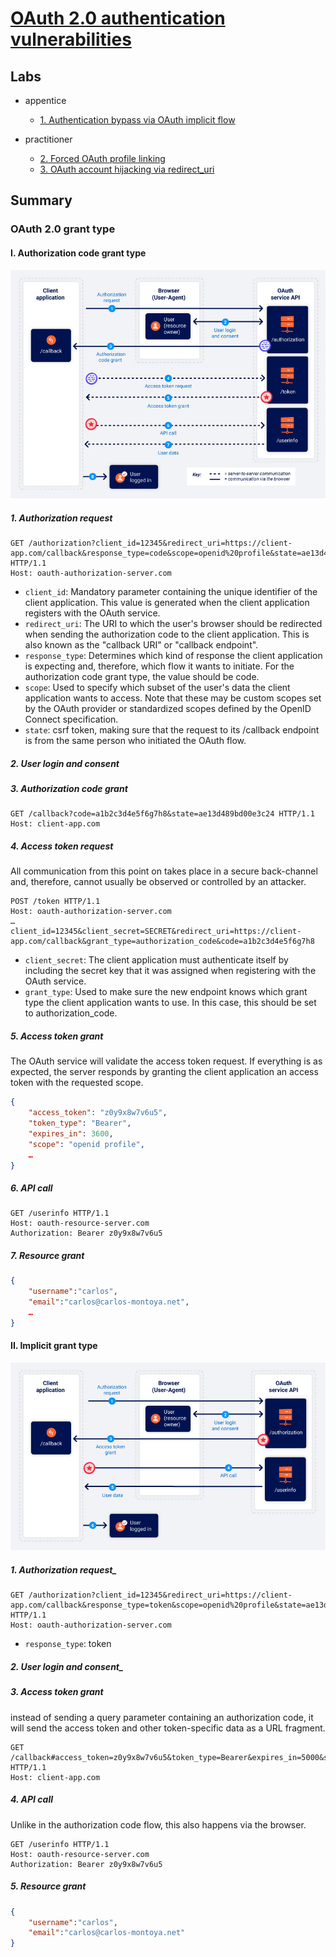 # [OAuth 2.0 authentication vulnerabilities](https://portswigger.net/web-security/oauth)

## Labs

- appentice
  - [1. Authentication bypass via OAuth implicit flow](./lab/1.%20Authentication%20bypass%20via%20OAuth%20implicit%20flow.md)

- practitioner
  - [2. Forced OAuth profile linking](./lab/2.%20Forced%20OAuth%20profile%20linking.md)
  - [3. OAuth account hijacking via redirect_uri](./lab/3.%20OAuth%20account%20hijacking%20via%20redirect_uri.md)



## Summary

### OAuth 2.0 grant type

#### I. Authorization code grant type

![authorization.png](./img/oauth-authorization-code-flow.jpg)

##### 1. Authorization request

```http
GET /authorization?client_id=12345&redirect_uri=https://client-app.com/callback&response_type=code&scope=openid%20profile&state=ae13d489bd00e3c24 HTTP/1.1
Host: oauth-authorization-server.com
```

- `client_id`: Mandatory parameter containing the unique identifier of the client application. This value is generated when the client application registers with the OAuth service.
- `redirect_uri`: The URI to which the user's browser should be redirected when sending the authorization code to the client application. This is also known as the "callback URI" or "callback endpoint".
- `response_type`: Determines which kind of response the client application is expecting and, therefore, which flow it wants to initiate. For the authorization code grant type, the value should be code.
- `scope`: Used to specify which subset of the user's data the client application wants to access. Note that these may be custom scopes set by the OAuth provider or standardized scopes defined by the OpenID Connect specification.
- `state`: csrf token, making sure that the request to its /callback endpoint is from the same person who initiated the OAuth flow.

##### 2. User login and consent

##### 3. Authorization code grant

```http
GET /callback?code=a1b2c3d4e5f6g7h8&state=ae13d489bd00e3c24 HTTP/1.1
Host: client-app.com
```

##### 4. Access token request

All communication from this point on takes place in a secure back-channel and, therefore, cannot usually be observed or controlled by an attacker.

```http
POST /token HTTP/1.1
Host: oauth-authorization-server.com
…
client_id=12345&client_secret=SECRET&redirect_uri=https://client-app.com/callback&grant_type=authorization_code&code=a1b2c3d4e5f6g7h8
```

- `client_secret`: The client application must authenticate itself by including the secret key that it was assigned when registering with the OAuth service.
- `grant_type`: Used to make sure the new endpoint knows which grant type the client application wants to use. In this case, this should be set to authorization_code.

##### 5. Access token grant

The OAuth service will validate the access token request. If everything is as expected, the server responds by granting the client application an access token with the requested scope.

```json
{
    "access_token": "z0y9x8w7v6u5",
    "token_type": "Bearer",
    "expires_in": 3600,
    "scope": "openid profile",
    …
}
```

##### 6. API call

```http
GET /userinfo HTTP/1.1
Host: oauth-resource-server.com
Authorization: Bearer z0y9x8w7v6u5
```

##### 7. Resource grant

```json
{
    "username":"carlos",
    "email":"carlos@carlos-montoya.net",
    …
}
```

#### II. Implicit grant type

![implicit.png](./img/oauth-implicit-flow.jpg)

##### 1. Authorization request_

```http
GET /authorization?client_id=12345&redirect_uri=https://client-app.com/callback&response_type=token&scope=openid%20profile&state=ae13d489bd00e3c24 HTTP/1.1
Host: oauth-authorization-server.com
```

- `response_type`: token

##### 2. User login and consent_

##### 3. Access token grant

instead of sending a query parameter containing an authorization code, it will send the access token and other token-specific data as a URL fragment.

```http
GET /callback#access_token=z0y9x8w7v6u5&token_type=Bearer&expires_in=5000&scope=openid%20profile&state=ae13d489bd00e3c24 HTTP/1.1
Host: client-app.com
```

##### 4. API call

Unlike in the authorization code flow, this also happens via the browser.

```http
GET /userinfo HTTP/1.1
Host: oauth-resource-server.com
Authorization: Bearer z0y9x8w7v6u5
```

##### 5. Resource grant

```json
{
    "username":"carlos",
    "email":"carlos@carlos-montoya.net"
}
```

